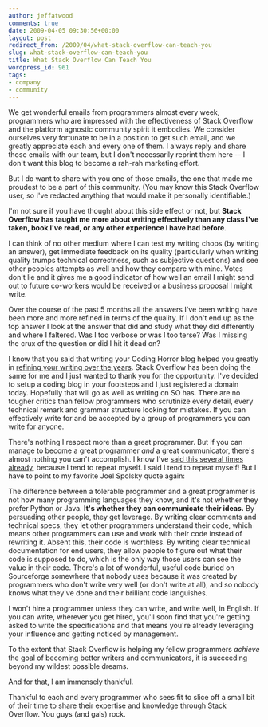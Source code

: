 ```yaml
---
author: jeffatwood
comments: true
date: 2009-04-05 09:30:56+00:00
layout: post
redirect_from: /2009/04/what-stack-overflow-can-teach-you
slug: what-stack-overflow-can-teach-you
title: What Stack Overflow Can Teach You
wordpress_id: 961
tags:
- company
- community
---
```



We get wonderful emails from programmers almost every week, programmers who are impressed with the effectiveness of Stack Overflow and the platform agnostic community spirit it embodies. We consider ourselves very fortunate to be in a position to get such email, and we greatly appreciate each and every one of them. I always reply and share those emails with our team, but I don't necessarily reprint them here -- I don't want this blog to become a rah-rah marketing effort.



But I do want to share with you one of those emails, the one that made me proudest to be a part of this community. (You may know this Stack Overflow user, so I've redacted anything that would make it personally identifiable.)





>
I'm not sure if you have thought about this side effect or not, but **Stack Overflow has taught me more about writing effectively than any class I've taken, book I've read, or any other experience I have had before**.

> 
> 
I can think of no other medium where I can test my writing chops (by writing an answer), get immediate feedback on its quality (particularly when writing quality trumps technical correctness, such as subjective questions) and see other peoples attempts as well and how they compare with mine.  Votes don't lie and it gives me a good indicator of how well an email I might send out to future co-workers would be received or a business proposal I might write.

> 
> 
Over the course of the past 5 months all the answers I've been writing have been more and more refined in terms of the quality.  If I don't end up as the top answer I look at the answer that did and study what they did differently and where I faltered.  Was I too verbose or was I too terse? Was I missing the crux of the question or did I hit it dead on?

> 
> 
I know that you said that writing your Coding Horror blog helped you greatly in [refining your writing over the years](http://www.codinghorror.com/blog/archives/001184.html).  Stack Overflow has been doing the same for me and I just wanted to thank you for the opportunity.  I've decided to setup a coding blog in your footsteps and I just registered a domain today.  Hopefully that will go as well as writing on SO has. There are no tougher critics than fellow programmers who scrutinize every detail, every technical remark and grammar structure looking for mistakes.  If you can effectively write for and be accepted by a group of programmers you can write for anyone.






There's nothing I respect more than a great programmer. But if you can manage to become a great programmer _and_ a great communicator, there's almost nothing you can't accomplish. I know I've [said this several times already](http://www.codinghorror.com/blog/archives/000585.html), because I tend to repeat myself. I said I tend to repeat myself! But I have to point to my favorite Joel Spolsky quote again:





>
The difference between a tolerable programmer and a great programmer is not how many programming languages they know, and it's not whether they prefer Python or Java. **It's whether they can communicate their ideas.** By persuading other people, they get leverage. By writing clear comments and technical specs, they let other programmers understand their code, which means other programmers can use and work with their code instead of rewriting it. Absent this, their code is worthless. By writing clear technical documentation for end users, they allow people to figure out what their code is supposed to do, which is the only way those users can see the value in their code. There's a lot of wonderful, useful code buried on Sourceforge somewhere that nobody uses because it was created by programmers who don't write very well (or don't write at all), and so nobody knows what they've done and their brilliant code languishes.

> 
> 
I won't hire a programmer unless they can write, and write well, in English. If you can write, wherever you get hired, you'll soon find that you're getting asked to write the specifications and that means you're already leveraging your influence and getting noticed by management. 






To the extent that Stack Overflow is helping my fellow programmers _achieve_ the goal of becoming better writers and communicators, it is succeeding beyond my wildest possible dreams.



And for that, I am immensely thankful.



Thankful to each and every programmer who sees fit to slice off a small bit of their time to share their expertise and knowledge through Stack Overflow. You guys (and gals) rock.


